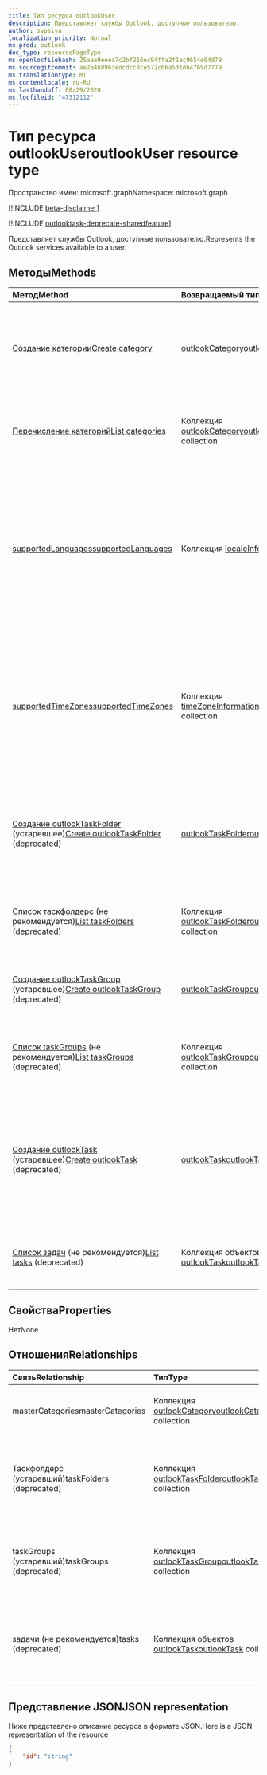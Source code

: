 ```yaml
---
title: Тип ресурса outlookUser
description: Представляет службы Outlook, доступные пользователю.
author: svpsiva
localization_priority: Normal
ms.prod: outlook
doc_type: resourcePageType
ms.openlocfilehash: 25aae9eeea7c2bf216ec94ffa2f1ac9654e04d79
ms.sourcegitcommit: ae2e4b8963edcdcc8ce572c06a531db4769d7779
ms.translationtype: MT
ms.contentlocale: ru-RU
ms.lasthandoff: 08/29/2020
ms.locfileid: "47312112"
---
```

# <a name="outlookuser-resource-type"></a><span data-ttu-id="55ed4-103">Тип ресурса outlookUser</span><span class="sxs-lookup"><span data-stu-id="55ed4-103">outlookUser resource type</span></span>

<span data-ttu-id="55ed4-104">Пространство имен: microsoft.graph</span><span class="sxs-lookup"><span data-stu-id="55ed4-104">Namespace: microsoft.graph</span></span>

[!INCLUDE [beta-disclaimer](../../includes/beta-disclaimer.md)]

[!INCLUDE [outlooktask-deprecate-sharedfeature](../../includes/outlooktask-deprecate-sharedfeature.md)]

<span data-ttu-id="55ed4-105">Представляет службы Outlook, доступные пользователю.</span><span class="sxs-lookup"><span data-stu-id="55ed4-105">Represents the Outlook services available to a user.</span></span>


## <a name="methods"></a><span data-ttu-id="55ed4-106">Методы</span><span class="sxs-lookup"><span data-stu-id="55ed4-106">Methods</span></span>

| <span data-ttu-id="55ed4-107">Метод</span><span class="sxs-lookup"><span data-stu-id="55ed4-107">Method</span></span>           | <span data-ttu-id="55ed4-108">Возвращаемый тип</span><span class="sxs-lookup"><span data-stu-id="55ed4-108">Return Type</span></span>    |<span data-ttu-id="55ed4-109">Описание</span><span class="sxs-lookup"><span data-stu-id="55ed4-109">Description</span></span>|
|:---------------|:--------|:----------|
|[<span data-ttu-id="55ed4-110">Создание категории</span><span class="sxs-lookup"><span data-stu-id="55ed4-110">Create category</span></span>](../api/outlookuser-post-mastercategories.md) | [<span data-ttu-id="55ed4-111">outlookCategory</span><span class="sxs-lookup"><span data-stu-id="55ed4-111">outlookCategory</span></span>](outlookcategory.md) |<span data-ttu-id="55ed4-112">Создание объекта **outlookCategory** в основном списке категорий пользователя.</span><span class="sxs-lookup"><span data-stu-id="55ed4-112">Create an **outlookCategory** object in the user's master list of categories.</span></span>|
|[<span data-ttu-id="55ed4-113">Перечисление категорий</span><span class="sxs-lookup"><span data-stu-id="55ed4-113">List categories</span></span>](../api/outlookuser-list-mastercategories.md) | <span data-ttu-id="55ed4-114">Коллекция [outlookCategory](outlookcategory.md)</span><span class="sxs-lookup"><span data-stu-id="55ed4-114">[outlookCategory](outlookcategory.md) collection</span></span> |<span data-ttu-id="55ed4-115">Получение всех категорий, определенных для пользователя.</span><span class="sxs-lookup"><span data-stu-id="55ed4-115">Get all the categories that have been defined for the user.</span></span>|
|[<span data-ttu-id="55ed4-116">supportedLanguages</span><span class="sxs-lookup"><span data-stu-id="55ed4-116">supportedLanguages</span></span>](../api/outlookuser-supportedlanguages.md) | <span data-ttu-id="55ed4-117">Коллекция [localeInfo](localeinfo.md)</span><span class="sxs-lookup"><span data-stu-id="55ed4-117">[localeInfo](localeinfo.md) collection</span></span> | <span data-ttu-id="55ed4-118">Получение списка языковых стандартов и языков, который поддерживается для пользователя, в соответствии с настройкой на сервере почтовых ящиков этого пользователя.</span><span class="sxs-lookup"><span data-stu-id="55ed4-118">Get the list of locales and languages that is supported for the user, as configured on the user's mailbox server.</span></span> |
|[<span data-ttu-id="55ed4-119">supportedTimeZones</span><span class="sxs-lookup"><span data-stu-id="55ed4-119">supportedTimeZones</span></span>](../api/outlookuser-supportedtimezones.md) | <span data-ttu-id="55ed4-120">Коллекция [timeZoneInformation](timezoneinformation.md)</span><span class="sxs-lookup"><span data-stu-id="55ed4-120">[timeZoneInformation](timezoneinformation.md) collection</span></span> | <span data-ttu-id="55ed4-121">Получение списка часовых поясов, который поддерживается для пользователя, в соответствии с настройкой на сервере почтовых ящиков этого пользователя.</span><span class="sxs-lookup"><span data-stu-id="55ed4-121">Get the list of time zones that is supported for the user, as configured on the user's mailbox server.</span></span> |
|<span data-ttu-id="55ed4-122">[Создание outlookTaskFolder](../api/outlookuser-post-taskfolders.md) (устаревшее)</span><span class="sxs-lookup"><span data-stu-id="55ed4-122">[Create outlookTaskFolder](../api/outlookuser-post-taskfolders.md) (deprecated)</span></span> |[<span data-ttu-id="55ed4-123">outlookTaskFolder</span><span class="sxs-lookup"><span data-stu-id="55ed4-123">outlookTaskFolder</span></span>](outlooktaskfolder.md)| <span data-ttu-id="55ed4-124">Создайте папку задач в группе задач по умолчанию ( `My Tasks` ) почтового ящика пользователя.</span><span class="sxs-lookup"><span data-stu-id="55ed4-124">Create a task folder in the default task group (`My Tasks`) of the user's mailbox.</span></span>|
|<span data-ttu-id="55ed4-125">[Список таскфолдерс](../api/outlookuser-list-taskfolders.md) (не рекомендуется)</span><span class="sxs-lookup"><span data-stu-id="55ed4-125">[List taskFolders](../api/outlookuser-list-taskfolders.md) (deprecated)</span></span> |<span data-ttu-id="55ed4-126">Коллекция [outlookTaskFolder](outlooktaskfolder.md)</span><span class="sxs-lookup"><span data-stu-id="55ed4-126">[outlookTaskFolder](outlooktaskfolder.md) collection</span></span>| <span data-ttu-id="55ed4-127">Получение всех папок задач Outlook в почтовом ящике пользователя.</span><span class="sxs-lookup"><span data-stu-id="55ed4-127">Get all the Outlook task folders in the user's mailbox.</span></span>|
|<span data-ttu-id="55ed4-128">[Создание outlookTaskGroup](../api/outlookuser-post-taskgroups.md) (устаревшее)</span><span class="sxs-lookup"><span data-stu-id="55ed4-128">[Create outlookTaskGroup](../api/outlookuser-post-taskgroups.md) (deprecated)</span></span> |[<span data-ttu-id="55ed4-129">outlookTaskGroup</span><span class="sxs-lookup"><span data-stu-id="55ed4-129">outlookTaskGroup</span></span>](outlooktaskgroup.md)| <span data-ttu-id="55ed4-130">Создайте группу задач Outlook в почтовом ящике пользователя.</span><span class="sxs-lookup"><span data-stu-id="55ed4-130">Create an Outlook task group in the user's mailbox.</span></span>|
|<span data-ttu-id="55ed4-131">[Список taskGroups](../api/outlookuser-list-taskgroups.md) (не рекомендуется)</span><span class="sxs-lookup"><span data-stu-id="55ed4-131">[List taskGroups](../api/outlookuser-list-taskgroups.md) (deprecated)</span></span> |<span data-ttu-id="55ed4-132">Коллекция [outlookTaskGroup](outlooktaskgroup.md)</span><span class="sxs-lookup"><span data-stu-id="55ed4-132">[outlookTaskGroup](outlooktaskgroup.md) collection</span></span>| <span data-ttu-id="55ed4-133">Получение всех групп задач Outlook в почтовом ящике пользователя.</span><span class="sxs-lookup"><span data-stu-id="55ed4-133">Get all the Outlook task groups in the user's mailbox.</span></span>|
|<span data-ttu-id="55ed4-134">[Создание outlookTask](../api/outlookuser-post-tasks.md) (устаревшее)</span><span class="sxs-lookup"><span data-stu-id="55ed4-134">[Create outlookTask](../api/outlookuser-post-tasks.md) (deprecated)</span></span> |[<span data-ttu-id="55ed4-135">outlookTask</span><span class="sxs-lookup"><span data-stu-id="55ed4-135">outlookTask</span></span>](outlooktask.md)| <span data-ttu-id="55ed4-136">Создайте задачу Outlook в группе задач по умолчанию ( `My Tasks` ) и папке задач по умолчанию ( `Tasks` ) в почтовом ящике пользователя.</span><span class="sxs-lookup"><span data-stu-id="55ed4-136">Create an Outlook task in the default task group (`My Tasks`) and default task folder (`Tasks`) in the user's mailbox.</span></span>|
|<span data-ttu-id="55ed4-137">[Список задач](../api/outlookuser-list-tasks.md) (не рекомендуется)</span><span class="sxs-lookup"><span data-stu-id="55ed4-137">[List tasks](../api/outlookuser-list-tasks.md) (deprecated)</span></span> |<span data-ttu-id="55ed4-138">Коллекция объектов [outlookTask](outlooktask.md)</span><span class="sxs-lookup"><span data-stu-id="55ed4-138">[outlookTask](outlooktask.md) collection</span></span>| <span data-ttu-id="55ed4-139">Получение всех задач Outlook в почтовом ящике пользователя.</span><span class="sxs-lookup"><span data-stu-id="55ed4-139">Get all the Outlook tasks in the user's mailbox.</span></span>|



## <a name="properties"></a><span data-ttu-id="55ed4-140">Свойства</span><span class="sxs-lookup"><span data-stu-id="55ed4-140">Properties</span></span>
<span data-ttu-id="55ed4-141">Нет</span><span class="sxs-lookup"><span data-stu-id="55ed4-141">None</span></span>

## <a name="relationships"></a><span data-ttu-id="55ed4-142">Отношения</span><span class="sxs-lookup"><span data-stu-id="55ed4-142">Relationships</span></span>
| <span data-ttu-id="55ed4-143">Связь</span><span class="sxs-lookup"><span data-stu-id="55ed4-143">Relationship</span></span> | <span data-ttu-id="55ed4-144">Тип</span><span class="sxs-lookup"><span data-stu-id="55ed4-144">Type</span></span>   |<span data-ttu-id="55ed4-145">Описание</span><span class="sxs-lookup"><span data-stu-id="55ed4-145">Description</span></span>|
|:---------------|:--------|:----------|
|<span data-ttu-id="55ed4-146">masterCategories</span><span class="sxs-lookup"><span data-stu-id="55ed4-146">masterCategories</span></span>|<span data-ttu-id="55ed4-147">Коллекция [outlookCategory](../resources/outlookcategory.md)</span><span class="sxs-lookup"><span data-stu-id="55ed4-147">[outlookCategory](../resources/outlookcategory.md) collection</span></span>| <span data-ttu-id="55ed4-148">Список категорий, определенных для пользователя.</span><span class="sxs-lookup"><span data-stu-id="55ed4-148">A list of categories defined for the user.</span></span> | 
|<span data-ttu-id="55ed4-149">Таскфолдерс (устаревший)</span><span class="sxs-lookup"><span data-stu-id="55ed4-149">taskFolders (deprecated)</span></span>|<span data-ttu-id="55ed4-150">Коллекция [outlookTaskFolder](outlooktaskfolder.md)</span><span class="sxs-lookup"><span data-stu-id="55ed4-150">[outlookTaskFolder](outlooktaskfolder.md) collection</span></span>| <span data-ttu-id="55ed4-151">Папки задач Outlook пользователя.</span><span class="sxs-lookup"><span data-stu-id="55ed4-151">The user's Outlook task folders.</span></span> <span data-ttu-id="55ed4-152">Только для чтения.</span><span class="sxs-lookup"><span data-stu-id="55ed4-152">Read-only.</span></span> <span data-ttu-id="55ed4-153">Допускается значение null.</span><span class="sxs-lookup"><span data-stu-id="55ed4-153">Nullable.</span></span>|
|<span data-ttu-id="55ed4-154">taskGroups (устаревший)</span><span class="sxs-lookup"><span data-stu-id="55ed4-154">taskGroups (deprecated)</span></span>|<span data-ttu-id="55ed4-155">Коллекция [outlookTaskGroup](outlooktaskgroup.md)</span><span class="sxs-lookup"><span data-stu-id="55ed4-155">[outlookTaskGroup](outlooktaskgroup.md) collection</span></span>| <span data-ttu-id="55ed4-156">Группы задач Outlook пользователя.</span><span class="sxs-lookup"><span data-stu-id="55ed4-156">The user's Outlook task groups.</span></span> <span data-ttu-id="55ed4-157">Только для чтения.</span><span class="sxs-lookup"><span data-stu-id="55ed4-157">Read-only.</span></span> <span data-ttu-id="55ed4-158">Допускается значение null.</span><span class="sxs-lookup"><span data-stu-id="55ed4-158">Nullable.</span></span>|
|<span data-ttu-id="55ed4-159">задачи (не рекомендуется)</span><span class="sxs-lookup"><span data-stu-id="55ed4-159">tasks (deprecated)</span></span>|<span data-ttu-id="55ed4-160">Коллекция объектов [outlookTask](outlooktask.md)</span><span class="sxs-lookup"><span data-stu-id="55ed4-160">[outlookTask](outlooktask.md) collection</span></span>| <span data-ttu-id="55ed4-161">Задачи Outlook пользователя.</span><span class="sxs-lookup"><span data-stu-id="55ed4-161">The user's Outlook tasks.</span></span> <span data-ttu-id="55ed4-162">Только для чтения.</span><span class="sxs-lookup"><span data-stu-id="55ed4-162">Read-only.</span></span> <span data-ttu-id="55ed4-163">Допускается значение null.</span><span class="sxs-lookup"><span data-stu-id="55ed4-163">Nullable.</span></span>|

## <a name="json-representation"></a><span data-ttu-id="55ed4-164">Представление JSON</span><span class="sxs-lookup"><span data-stu-id="55ed4-164">JSON representation</span></span>

<span data-ttu-id="55ed4-165">Ниже представлено описание ресурса в формате JSON.</span><span class="sxs-lookup"><span data-stu-id="55ed4-165">Here is a JSON representation of the resource</span></span>

<!-- {
  "blockType": "resource",
  "keyProperty": "id",
  "baseType":"microsoft.graph.entity",  
  "@odata.type": "microsoft.graph.outlookUser"
}-->
```json
{  
    "id": "string"
}

```

<!-- uuid: 8fcb5dbc-d5aa-4681-8e31-b001d5168d79
2015-10-25 14:57:30 UTC -->
<!--
{
  "type": "#page.annotation",
  "description": "outlookUser resource",
  "keywords": "",
  "section": "documentation",
  "tocPath": "",
  "suppressions": []
}
-->
